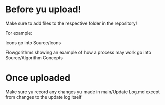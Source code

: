 # Before yu upload!
Make sure to add files to the respective folder in the repository!

For example:

Icons go into Source/Icons

Flowgorithms showing an example of how a process may work go into Source/Algorithm Concepts

# Once uploaded
Make sure yu record any changes yu made in main/Update Log.md except from changes to the update log itself
